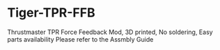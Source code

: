 # Tiger-TPR-FFB
Thrustmaster TPR Force Feedback Mod, 3D printed, No soldering, Easy parts availability 
Please refer to the Assmbly Guide
